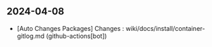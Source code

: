 
## 2024-04-08
 * [Auto Changes Packages] Changes : wiki/docs/install/container-gitlog.md (github-actions[bot])
